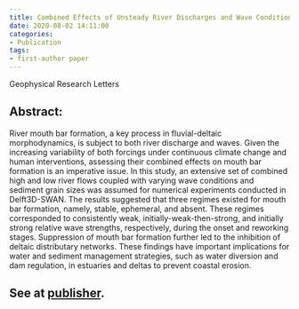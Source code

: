 ```yaml
---
title: Combined Effects of Unsteady River Discharges and Wave Conditions on River Mouth Bar Morphodynamics
date: 2020-08-02 14:11:00
categories:
- Publication
tags:
- first-author paper
---
```


Geophysical Research Letters

## Abstract:
River mouth bar formation, a key process in fluvial-deltaic morphodynamics, is subject to both river discharge and waves. Given the increasing variability of both forcings under continuous climate change and human interventions, assessing their combined effects on mouth bar formation is an imperative issue. In this study, an extensive set of combined high and low river flows coupled with varying wave conditions and sediment grain sizes was assumed for numerical experiments conducted in Delft3D-SWAN. The results suggested that three regimes existed for mouth bar formation, namely, stable, ephemeral, and absent. These regimes corresponded to consistently weak, initially-weak-then-strong, and initially strong relative wave strengths, respectively, during the onset and reworking stages. Suppression of mouth bar formation further led to the inhibition of deltaic distributary networks. These findings have important implications for water and sediment management strategies, such as water diversion and dam regulation, in estuaries and deltas to prevent coastal erosion.

## See at [publisher](https://doi.org/10.1029/2018GL080447).
